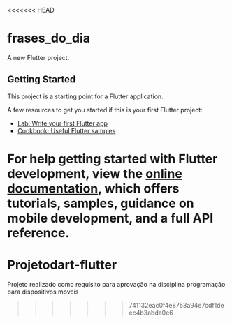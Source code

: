 <<<<<<< HEAD
# frases_do_dia

A new Flutter project.

## Getting Started

This project is a starting point for a Flutter application.

A few resources to get you started if this is your first Flutter project:

- [Lab: Write your first Flutter app](https://docs.flutter.dev/get-started/codelab)
- [Cookbook: Useful Flutter samples](https://docs.flutter.dev/cookbook)

For help getting started with Flutter development, view the
[online documentation](https://docs.flutter.dev/), which offers tutorials,
samples, guidance on mobile development, and a full API reference.
=======
# Projetodart-flutter
Projeto realizado como requisito para aprovação na disciplina programação para dispositivos moveis
>>>>>>> 741132eac0f4e8753a94e7cdf1deec4b3abda0e6
